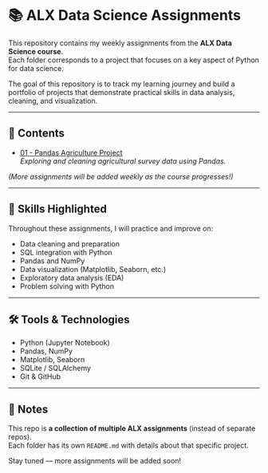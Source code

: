 # 📚 ALX Data Science Assignments

This repository contains my weekly assignments from the **ALX Data Science course**.  
Each folder corresponds to a project that focuses on a key aspect of Python for data science.  

The goal of this repository is to track my learning journey and build a portfolio of projects that demonstrate practical skills in data analysis, cleaning, and visualization.  

---

## 🔑 Contents

- [01 - Pandas Agriculture Project](./01-Pandas-Agriculture-Project)  
  *Exploring and cleaning agricultural survey data using Pandas.*

*(More assignments will be added weekly as the course progresses!)*

---

## 🚀 Skills Highlighted

Throughout these assignments, I will practice and improve on:
- Data cleaning and preparation  
- SQL integration with Python  
- Pandas and NumPy  
- Data visualization (Matplotlib, Seaborn, etc.)  
- Exploratory data analysis (EDA)  
- Problem solving with Python  

---

## 🛠️ Tools & Technologies
- Python (Jupyter Notebook)  
- Pandas, NumPy  
- Matplotlib, Seaborn  
- SQLite / SQLAlchemy  
- Git & GitHub  

---

## 📌 Notes
This repo is **a collection of multiple ALX assignments** (instead of separate repos).  
Each folder has its own `README.md` with details about that specific project.  

Stay tuned — more assignments will be added soon!
